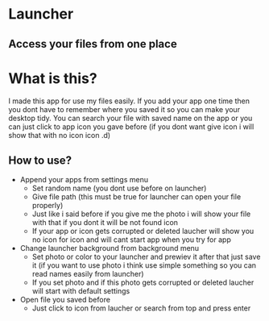 # Launcher
## Access your files from one place

# What is this?
I made this app for use my files easily. If you add your app one time then you dont have to remember where you saved it so you can make your desktop tidy. You can search your file with saved name on the app or you can just click to app icon you gave before (if you dont want give icon i will show that with no icon icon .d)

## How to use?
  - Append your apps from settings menu
    - Set random name (you dont use before on launcher)
    - Give file path (this must be true for launcher can open your file properly)
    - Just like i said before if you give me the photo i will show your file with that if you dont it will be not found icon
    - If your app or icon gets corrupted or deleted laucher will show you no icon for icon and will cant start app when you try for app
  - Change launcher background from background menu
    - Set photo or color to your launcher and prewiev it after that just save it (if you want to use photo i think use simple something so you can read names easily from launcher)
    - If you set photo and if this photo gets corrupted or deleted laucher will start with default settings
  - Open file you saved before
    - Just click to icon from laucher or search from top and press enter
